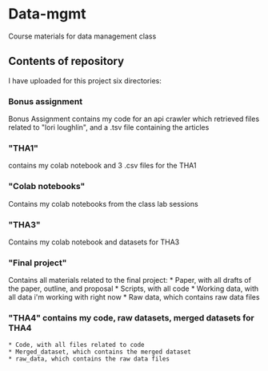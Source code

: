 # Data-mgmt
Course materials for data management class

## Contents of repository
I have uploaded for this project six directories:

### Bonus assignment
Bonus Assignment contains my code for an api crawler which retrieved files related to "lori loughlin", and a .tsv file containing the articles
### "THA1"
contains my colab notebook and 3 .csv files for the THA1
### "Colab notebooks"
Contains my colab notebooks from the class lab sessions
### "THA3" 
Contains my colab notebook and datasets for THA3
### "Final project" 
Contains all materials related to the final project:
	* Paper, with all drafts of the paper, outline, and proposal
	* Scripts, with all code
	* Working data, with all data i'm working with right now
	* Raw data, which contains raw data files
### "THA4" contains my code, raw datasets, merged datasets for THA4
	* Code, with all files related to code
	* Merged_dataset, which contains the merged dataset
	* raw_data, which contains the raw data files


